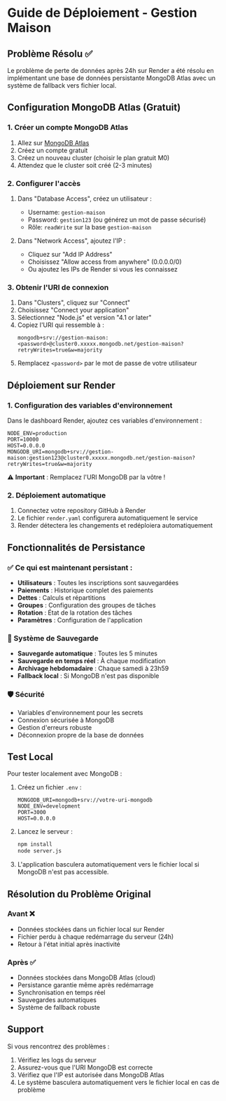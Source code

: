 # Guide de Déploiement - Gestion Maison

## Problème Résolu ✅

Le problème de perte de données après 24h sur Render a été résolu en implémentant une base de données persistante MongoDB Atlas avec un système de fallback vers fichier local.

## Configuration MongoDB Atlas (Gratuit)

### 1. Créer un compte MongoDB Atlas

1. Allez sur [MongoDB Atlas](https://www.mongodb.com/cloud/atlas)
2. Créez un compte gratuit
3. Créez un nouveau cluster (choisir le plan gratuit M0)
4. Attendez que le cluster soit créé (2-3 minutes)

### 2. Configurer l'accès

1. Dans "Database Access", créez un utilisateur :
   - Username: `gestion-maison`
   - Password: `gestion123` (ou générez un mot de passe sécurisé)
   - Rôle: `readWrite` sur la base `gestion-maison`

2. Dans "Network Access", ajoutez l'IP :
   - Cliquez sur "Add IP Address"
   - Choisissez "Allow access from anywhere" (0.0.0.0/0)
   - Ou ajoutez les IPs de Render si vous les connaissez

### 3. Obtenir l'URI de connexion

1. Dans "Clusters", cliquez sur "Connect"
2. Choisissez "Connect your application"
3. Sélectionnez "Node.js" et version "4.1 or later"
4. Copiez l'URI qui ressemble à :
   ```
   mongodb+srv://gestion-maison:<password>@cluster0.xxxxx.mongodb.net/gestion-maison?retryWrites=true&w=majority
   ```
5. Remplacez `<password>` par le mot de passe de votre utilisateur

## Déploiement sur Render

### 1. Configuration des variables d'environnement

Dans le dashboard Render, ajoutez ces variables d'environnement :

```
NODE_ENV=production
PORT=10000
HOST=0.0.0.0
MONGODB_URI=mongodb+srv://gestion-maison:gestion123@cluster0.xxxxx.mongodb.net/gestion-maison?retryWrites=true&w=majority
```

⚠️ **Important** : Remplacez l'URI MongoDB par la vôtre !

### 2. Déploiement automatique

1. Connectez votre repository GitHub à Render
2. Le fichier `render.yaml` configurera automatiquement le service
3. Render détectera les changements et redéploiera automatiquement

## Fonctionnalités de Persistance

### ✅ Ce qui est maintenant persistant :

- **Utilisateurs** : Toutes les inscriptions sont sauvegardées
- **Paiements** : Historique complet des paiements
- **Dettes** : Calculs et répartitions
- **Groupes** : Configuration des groupes de tâches
- **Rotation** : État de la rotation des tâches
- **Paramètres** : Configuration de l'application

### 🔄 Système de Sauvegarde

- **Sauvegarde automatique** : Toutes les 5 minutes
- **Sauvegarde en temps réel** : À chaque modification
- **Archivage hebdomadaire** : Chaque samedi à 23h59
- **Fallback local** : Si MongoDB n'est pas disponible

### 🛡️ Sécurité

- Variables d'environnement pour les secrets
- Connexion sécurisée à MongoDB
- Gestion d'erreurs robuste
- Déconnexion propre de la base de données

## Test Local

Pour tester localement avec MongoDB :

1. Créez un fichier `.env` :
   ```
   MONGODB_URI=mongodb+srv://votre-uri-mongodb
   NODE_ENV=development
   PORT=3000
   HOST=0.0.0.0
   ```

2. Lancez le serveur :
   ```bash
   npm install
   node server.js
   ```

3. L'application basculera automatiquement vers le fichier local si MongoDB n'est pas accessible.

## Résolution du Problème Original

### Avant ❌
- Données stockées dans un fichier local sur Render
- Fichier perdu à chaque redémarrage du serveur (24h)
- Retour à l'état initial après inactivité

### Après ✅
- Données stockées dans MongoDB Atlas (cloud)
- Persistance garantie même après redémarrage
- Synchronisation en temps réel
- Sauvegardes automatiques
- Système de fallback robuste

## Support

Si vous rencontrez des problèmes :

1. Vérifiez les logs du serveur
2. Assurez-vous que l'URI MongoDB est correcte
3. Vérifiez que l'IP est autorisée dans MongoDB Atlas
4. Le système basculera automatiquement vers le fichier local en cas de problème